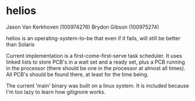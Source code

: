 # helios

Jason Van Kerkhoven (100974276)
Brydon Gibson (100975274)

helios is an operating-system-to-be that even if it fails, will still be better than Solaris

Current implementation is a first-come-first-serve task scheduler. It uses linked lists to store PCB's in a wait set and a ready set, plus a PCB running in the processor (there should be one in the processor at almost all times). All PCB's should be found there, at least for the time being.

The current 'main' binary was built on a linux system. It is included because I'm too lazy to learn how gitignore works.